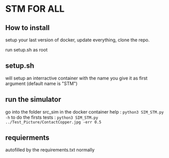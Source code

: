 # STM FOR ALL 

## How to install
setup your last version of docker, update everything, clone the repo.

run setup.sh as root

## setup.sh 
will setup an interractive container with the name you give it as first argument (default name is "STM")


## run the simulator 
go into the folder src_sim in the docker container
help : 
```python3 SIM_STM.py -h```
to do the firsts tests : 
```python3 SIM_STM.py ../Test_Picture/ContactCopper.jpg -err 0.5```

## requierments 
autofilled by the requirements.txt normally


